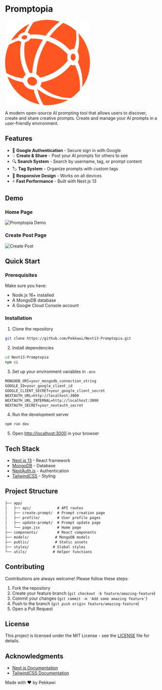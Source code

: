 # Promptopia

![Promptopia Banner](public/assets/images/logo.svg)

A modern open-source AI prompting tool that allows users to discover, create and share creative prompts. Create and manage your AI prompts in a user-friendly environment.

## Features

- 🔐 **Google Authentication** - Secure sign in with Google
- 💡 **Create & Share** - Post your AI prompts for others to see
- 🔍 **Search System** - Search by username, tag, or prompt content
- 🏷️ **Tag System** - Organize prompts with custom tags
- 📱 **Responsive Design** - Works on all devices
- ⚡ **Fast Performance** - Built with Next.js 13

## Demo

### Home Page

![Promptopia Demo](./images/Promptopia%20Demo.png)

### Create Post Page

![Create Post](./images/Create%20Post.png)

## Quick Start

### Prerequisites

Make sure you have:

- Node.js 16+ installed
- A MongoDB database
- A Google Cloud Console account

### Installation

1. Clone the repository

```bash
git clone https://github.com/Pekkawi/Next13-Promptopia.git
```

2. Install dependencies

```bash
cd Next13-Promptopia
npm ci
```

3. Set up your environment variables in `.env`

```env
MONGODB_URI=your_mongodb_connection_string
GOOGLE_ID=your_google_client_id
GOOGLE_CLIENT_SECRET=your_google_client_secret
NEXTAUTH_URL=http://localhost:3000
NEXTAUTH_URL_INTERNAL=http://localhost:3000
NEXTAUTH_SECRET=your_nextauth_secret
```

4. Run the development server

```bash
npm run dev
```

5. Open [http://localhost:3000](http://localhost:3000) in your browser

## Tech Stack

- [Next.js 13](https://nextjs.org/) - React framework
- [MongoDB](https://www.mongodb.com/) - Database
- [NextAuth.js](https://next-auth.js.org/) - Authentication
- [TailwindCSS](https://tailwindcss.com/) - Styling

## Project Structure

```
├── app/
│   ├── api/            # API routes
│   ├── create-prompt/  # Prompt creation page
│   ├── profile/        # User profile pages
│   ├── update-prompt/  # Prompt update page
│   └── page.jsx        # Home page
├── components/         # React components
├── models/            # MongoDB models
├── public/            # Static assets
├── styles/           # Global styles
└── utils/            # Helper functions
```

## Contributing

Contributions are always welcome! Please follow these steps:

1. Fork the repository
2. Create your feature branch (`git checkout -b feature/amazing-feature`)
3. Commit your changes (`git commit -m 'Add some amazing feature'`)
4. Push to the branch (`git push origin feature/amazing-feature`)
5. Open a Pull Request

## License

This project is licensed under the MIT License - see the [LICENSE](LICENSE) file for details.

## Acknowledgments

- [Next.js Documentation](https://nextjs.org/docs)
- [TailwindCSS Documentation](https://tailwindcss.com/docs)

Made with ❤️ by Pekkawi
